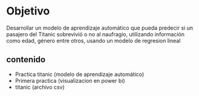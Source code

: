 # Objetivo 

 Desarrollar un modelo de aprendizaje automático que pueda predecir si un pasajero del Titanic sobrevivió o no al naufragio, 
 utilizando información como edad, género entre otros, usando un modelo de regresion lineal 

 ## contenido
 - Practica titanic (modelo de aprendizaje automático)
 - Primera practica (visualizacion en power bi)
 - titanic (archivo csv)
